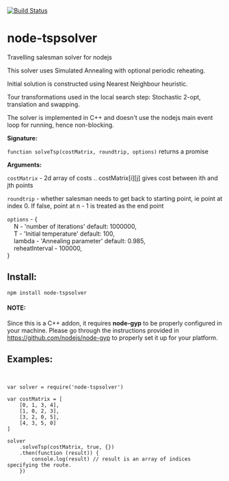 [![Build Status](https://travis-ci.org/saby1101/node-tspsolver.svg?branch=master)](https://travis-ci.org/saby1101/node-tspsolver)

# node-tspsolver
Travelling salesman solver for nodejs

This solver uses Simulated Annealing with optional periodic reheating.

Initial solution is constructed using Nearest Neighbour heuristic.

Tour transformations used in the local search step: Stochastic 2-opt, translation and swapping.

The solver is implemented in C++ and doesn't use the nodejs main event loop for running, hence non-blocking.

<strong>Signature:</strong>

`function solveTsp(costMatrix, roundtrip, options)` returns a promise

<strong>Arguments:</strong>

`costMatrix` - 2d array of costs .. costMatrix[i][j] gives cost between ith and jth points

`roundtrip` - whether salesman needs to get back to starting point, ie point at index 0. If false, point at n - 1 is treated as the end point

`options` - {<br/>
&nbsp;&nbsp;&nbsp;&nbsp;N - 'number of iterations' default: 1000000, <br/>
&nbsp;&nbsp;&nbsp;&nbsp;T - 'Initial temperature' default: 100, <br/>
&nbsp;&nbsp;&nbsp;&nbsp;lambda - 'Annealing parameter' default: 0.985, <br/>
&nbsp;&nbsp;&nbsp;&nbsp;reheatInterval - 100000, <br/>
} <br/>

## Install:
<code>npm install node-tspsolver</code><br/>
#### NOTE:
Since this is a C++ addon, it requires <strong>node-gyp</strong> to be properly configured in your machine. Please go through the instructions provided in https://github.com/nodejs/node-gyp to properly set it up for your platform.

## Examples:
<pre><code>

var solver = require('node-tspsolver')

var costMatrix = [
    [0, 1, 3, 4],
    [1, 0, 2, 3],
    [3, 2, 0, 5],
    [4, 3, 5, 0]
]

solver
    .solveTsp(costMatrix, true, {})
    .then(function (result)) {
        console.log(result) // result is an array of indices specifying the route.
    })

</code></pre>